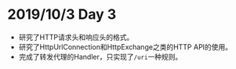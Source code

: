 # 2019/10/3 Day 3

- 研究了HTTP请求头和响应头的格式。
- 研究了HttpUrlConnection和HttpExchange之类的HTTP API的使用。
- 完成了转发代理的Handler，只实现了`/uri`一种规则。
